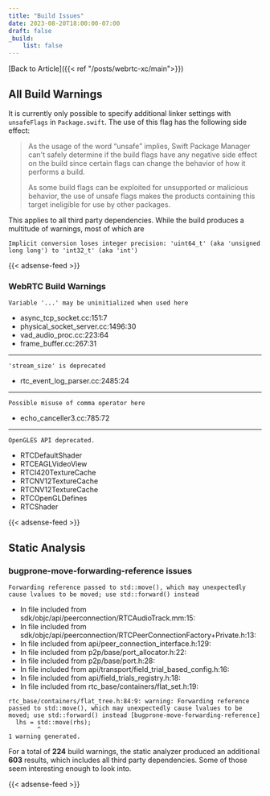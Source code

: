 ```yaml
---
title: "Build Issues"
date: 2023-08-20T18:00:00-07:00
draft: false
_build:
    list: false
---
```


[Back to Article]({{< ref "/posts/webrtc-xc/main">}})

## All Build Warnings

It is currently only possible to specify additional linker settings with `unsafeFlags` in `Package.swift`. The use of this flag has the following side effect:
> As the usage of the word “unsafe” implies, Swift Package Manager can't safely determine if the build flags have any negative side effect on the build since certain flags can change the behavior of how it performs a build. 
>
> As some build flags can be exploited for unsupported or malicious behavior, the use of unsafe flags makes the products containing this target ineligible for use by other packages.

This applies to all third party dependencies. While the build produces a multitude of warnings, most of which are 

    Implicit conversion loses integer precision: 'uint64_t' (aka 'unsigned long long') to 'int32_t' (aka 'int')

{{< adsense-feed >}}

### WebRTC Build Warnings

`Variable '...' may be uninitialized when used here`
- async_tcp_socket.cc:151:7
- physical_socket_server.cc:1496:30
- vad_audio_proc.cc:223:64
- frame_buffer.cc:267:31
---
`'stream_size' is deprecated`
- rtc_event_log_parser.cc:2485:24
---
`Possible misuse of comma operator here`
- echo_canceller3.cc:785:72 
---
`OpenGLES API deprecated.`
- RTCDefaultShader
- RTCEAGLVideoView
- RTCI420TextureCache
- RTCNV12TextureCache
- RTCNV12TextureCache
- RTCOpenGLDefines
- RTCShader

{{< adsense-feed >}}

## Static Analysis

### bugprone-move-forwarding-reference issues

    Forwarding reference passed to std::move(), which may unexpectedly cause lvalues to be moved; use std::forward() instead

- In file included from sdk/objc/api/peerconnection/RTCAudioTrack.mm:15:
- In file included from sdk/objc/api/peerconnection/RTCPeerConnectionFactory+Private.h:13:
- In file included from api/peer_connection_interface.h:129:
- In file included from p2p/base/port_allocator.h:22:
- In file included from p2p/base/port.h:28:
- In file included from api/transport/field_trial_based_config.h:16:
- In file included from api/field_trials_registry.h:18:
- In file included from rtc_base/containers/flat_set.h:19:

```
rtc_base/containers/flat_tree.h:84:9: warning: Forwarding reference passed to std::move(), which may unexpectedly cause lvalues to be moved; use std::forward() instead [bugprone-move-forwarding-reference]
  lhs = std::move(rhs);
        ^
1 warning generated.
```

For a total of **224** build warnings, the static analyzer produced an additional **603** results, which includes all third party dependencies. Some of those seem interesting enough to look into.

{{< adsense-feed >}}
